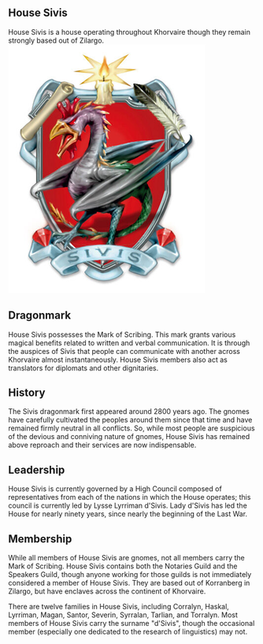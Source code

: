 ## House Sivis
House Sivis is a house operating throughout Khorvaire though they remain strongly based out of Zilargo.
![](./sivis-coa.jpg)

## Dragonmark
House Sivis possesses the Mark of Scribing. This mark grants various magical benefits related to written and verbal communication. It is through the auspices of Sivis that people can communicate with another across Khorvaire almost instantaneously. House Sivis members also act as translators for diplomats and other dignitaries.

## History
The Sivis dragonmark first appeared around 2800 years ago. The gnomes have carefully cultivated the peoples around them since that time and have remained firmly neutral in all conflicts. So, while most people are suspicious of the devious and conniving nature of gnomes, House Sivis has remained above reproach and their services are now indispensable.

## Leadership
House Sivis is currently governed by a High Council composed of representatives from each of the nations in which the House operates; this council is currently led by Lysse Lyrriman d'Sivis. Lady d'Sivis has led the House for nearly ninety years, since nearly the beginning of the Last War.

## Membership
While all members of House Sivis are gnomes, not all members carry the Mark of Scribing. House Sivis contains both the Notaries Guild and the Speakers Guild, though anyone working for those guilds is not immediately considered a member of House Sivis. They are based out of Korranberg in Zilargo, but have enclaves across the continent of Khorvaire.

There are twelve families in House Sivis, including Corralyn, Haskal, Lyrriman, Magan, Santor, Severin, Syrralan, Tarlian, and Torralyn. Most members of House Sivis carry the surname "d'Sivis", though the occasional member (especially one dedicated to the research of linguistics) may not.
